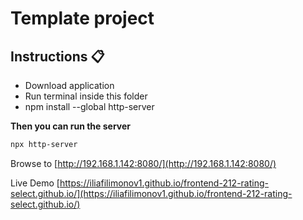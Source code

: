 # Template project


## Instructions 📋

* Download application
* Run terminal inside this folder
* npm install --global http-server

**Then you can run the server**

```bash
npx http-server
```

Browse to [http://192.168.1.142:8080/](http://192.168.1.142:8080/)

Live Demo [https://iliafilimonov1.github.io/frontend-212-rating-select.github.io/](https://iliafilimonov1.github.io/frontend-212-rating-select.github.io/)